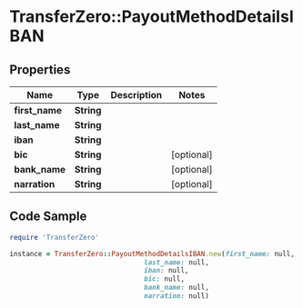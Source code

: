 # TransferZero::PayoutMethodDetailsIBAN

## Properties

Name | Type | Description | Notes
------------ | ------------- | ------------- | -------------
**first_name** | **String** |  | 
**last_name** | **String** |  | 
**iban** | **String** |  | 
**bic** | **String** |  | [optional] 
**bank_name** | **String** |  | [optional] 
**narration** | **String** |  | [optional] 

## Code Sample

```ruby
require 'TransferZero'

instance = TransferZero::PayoutMethodDetailsIBAN.new(first_name: null,
                                 last_name: null,
                                 iban: null,
                                 bic: null,
                                 bank_name: null,
                                 narration: null)
```


